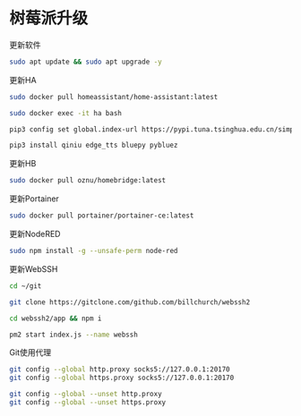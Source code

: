 # 树莓派升级

更新软件
```bash
sudo apt update && sudo apt upgrade -y
```
更新HA
```bash
sudo docker pull homeassistant/home-assistant:latest
```
```bash
sudo docker exec -it ha bash

pip3 config set global.index-url https://pypi.tuna.tsinghua.edu.cn/simple

pip3 install qiniu edge_tts bluepy pybluez
```
更新HB
```bash
sudo docker pull oznu/homebridge:latest
```
更新Portainer
```bash
sudo docker pull portainer/portainer-ce:latest
```
更新NodeRED
```bash
sudo npm install -g --unsafe-perm node-red
```
更新WebSSH
```bash
cd ~/git

git clone https://gitclone.com/github.com/billchurch/webssh2

cd webssh2/app && npm i

pm2 start index.js --name webssh
```

Git使用代理
```bash
git config --global http.proxy socks5://127.0.0.1:20170
git config --global https.proxy socks5://127.0.0.1:20170

git config --global --unset http.proxy
git config --global --unset https.proxy
```